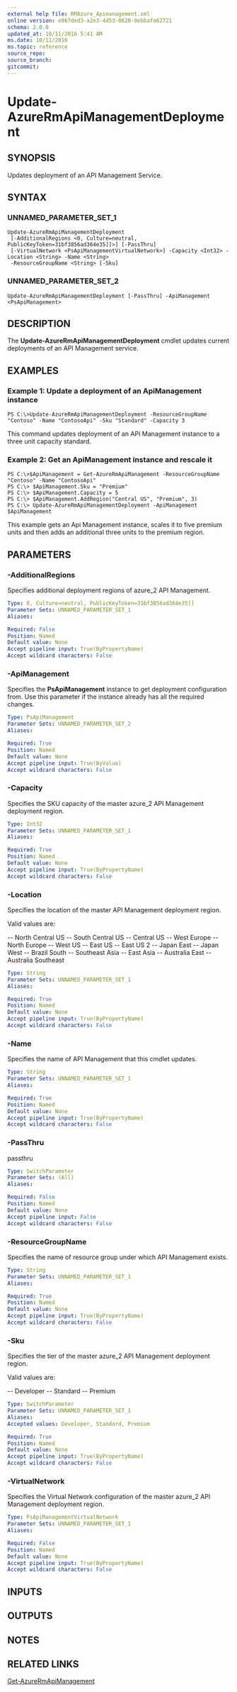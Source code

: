 ```yaml
---
external help file: RMAzure_Apimanagement.xml
online version: e067ded3-a2e3-4d53-8628-0ebbafa62721
schema: 2.0.0
updated_at: 10/11/2016 5:41 AM
ms.date: 10/11/2016
ms.topic: reference
source_repo: 
source_branch: 
gitcommit: 
---
```


# Update-AzureRmApiManagementDeployment
## SYNOPSIS
Updates deployment of an API Management Service.

## SYNTAX

### UNNAMED_PARAMETER_SET_1
```
Update-AzureRmApiManagementDeployment
 [-AdditionalRegions <0, Culture=neutral, PublicKeyToken=31bf3856ad364e35]]>] [-PassThru]
 [-VirtualNetwork <PsApiManagementVirtualNetwork>] -Capacity <Int32> -Location <String> -Name <String>
 -ResourceGroupName <String> [-Sku]
```

### UNNAMED_PARAMETER_SET_2
```
Update-AzureRmApiManagementDeployment [-PassThru] -ApiManagement <PsApiManagement>
```

## DESCRIPTION
The **Update-AzureRmApiManagementDeployment** cmdlet updates current deployments of an API Management service.

## EXAMPLES

### Example 1: Update a deployment of an ApiManagement instance
```
PS C:\>Update-AzureRmApiManagementDeployment -ResourceGroupName "Contoso" -Name "ContosoApi" -Sku "Standard" -Capacity 3
```

This command updates deployment of an API Management instance to a three unit capacity standard.

### Example 2: Get an ApiManagement instance and rescale it
```
PS C:\>$ApiManagement = Get-AzureRmApiManagement -ResourceGroupName "Contoso" -Name "ContosoApi"
PS C:\> $ApiManagement.Sku = "Premium"
PS C:\> $ApiManagement.Capacity = 5
PS C:\> $ApiManagement.AddRegion("Central US", "Premium", 3)
PS C:\> Update-AzureRmApiManagementDeployment -ApiManagement $ApiManagement
```

This example gets an Api Management instance, scales it to five premium units and then adds an additional three units to the premium region.

## PARAMETERS

### -AdditionalRegions
Specifies additional deployment regions of azure_2 API Management.

```yaml
Type: 0, Culture=neutral, PublicKeyToken=31bf3856ad364e35]]
Parameter Sets: UNNAMED_PARAMETER_SET_1
Aliases: 

Required: False
Position: Named
Default value: None
Accept pipeline input: True(ByPropertyName)
Accept wildcard characters: False
```

### -ApiManagement
Specifies the **PsApiManagement** instance to get deployment configuration from.
Use this parameter if the instance already has all the required changes.

```yaml
Type: PsApiManagement
Parameter Sets: UNNAMED_PARAMETER_SET_2
Aliases: 

Required: True
Position: Named
Default value: None
Accept pipeline input: True(ByValue)
Accept wildcard characters: False
```

### -Capacity
Specifies the SKU capacity of the master azure_2 API Management deployment region.

```yaml
Type: Int32
Parameter Sets: UNNAMED_PARAMETER_SET_1
Aliases: 

Required: True
Position: Named
Default value: None
Accept pipeline input: True(ByPropertyName)
Accept wildcard characters: False
```

### -Location
Specifies the location of the master API Management deployment region.

Valid values are: 

-- North Central US
-- South Central US
-- Central US
-- West Europe
-- North Europe
-- West US
-- East US
-- East US 2
-- Japan East
-- Japan West
-- Brazil South
-- Southeast Asia
-- East Asia
-- Australia East
-- Australia Southeast

```yaml
Type: String
Parameter Sets: UNNAMED_PARAMETER_SET_1
Aliases: 

Required: True
Position: Named
Default value: None
Accept pipeline input: True(ByPropertyName)
Accept wildcard characters: False
```

### -Name
Specifies the name of API Management that this cmdlet updates.

```yaml
Type: String
Parameter Sets: UNNAMED_PARAMETER_SET_1
Aliases: 

Required: True
Position: Named
Default value: None
Accept pipeline input: True(ByPropertyName)
Accept wildcard characters: False
```

### -PassThru
passthru

```yaml
Type: SwitchParameter
Parameter Sets: (All)
Aliases: 

Required: False
Position: Named
Default value: None
Accept pipeline input: False
Accept wildcard characters: False
```

### -ResourceGroupName
Specifies the name of resource group under which API Management exists.

```yaml
Type: String
Parameter Sets: UNNAMED_PARAMETER_SET_1
Aliases: 

Required: True
Position: Named
Default value: None
Accept pipeline input: True(ByPropertyName)
Accept wildcard characters: False
```

### -Sku
Specifies the tier of the master azure_2 API Management deployment region.

Valid values are: 

-- Developer
-- Standard
-- Premium

```yaml
Type: SwitchParameter
Parameter Sets: UNNAMED_PARAMETER_SET_1
Aliases: 
Accepted values: Developer, Standard, Premium

Required: True
Position: Named
Default value: None
Accept pipeline input: True(ByPropertyName)
Accept wildcard characters: False
```

### -VirtualNetwork
Specifies the Virtual Network configuration of the master azure_2 API Management deployment region.

```yaml
Type: PsApiManagementVirtualNetwork
Parameter Sets: UNNAMED_PARAMETER_SET_1
Aliases: 

Required: False
Position: Named
Default value: None
Accept pipeline input: True(ByPropertyName)
Accept wildcard characters: False
```

## INPUTS

## OUTPUTS

## NOTES

## RELATED LINKS

[Get-AzureRmApiManagement](e067ded3-a2e3-4d53-8628-0ebbafa62721)

